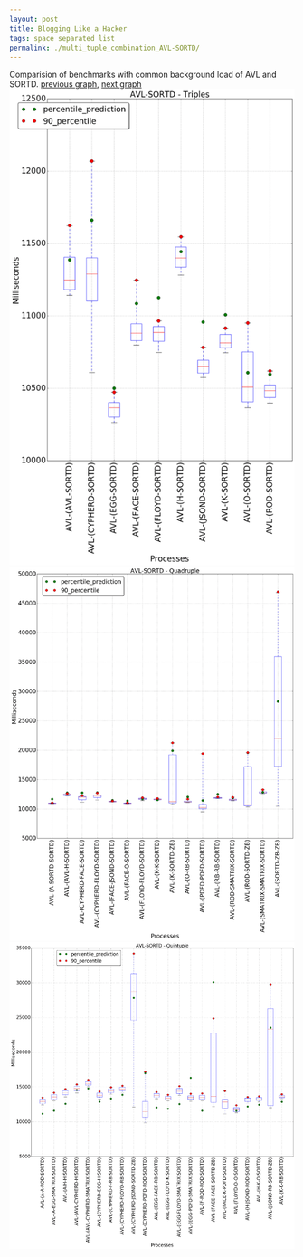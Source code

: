 ```yaml
---
layout: post
title: Blogging Like a Hacker
tags: space separated list
permalink: ./multi_tuple_combination_AVL-SORTD/
---
```


Comparision of benchmarks with common background load of AVL and SORTD.
[previous graph](./multi_tuple_combination_AVL-SMATRIX/), [next graph](./multi_tuple_combination_AVL-ZB/)
<img src="./images/triple/AVL/AVL-SORTD_box.png" alt="graph figure"><img src="./images/quadruple/AVL/AVL-SORTD_box.png" alt="graph figure"><img src="./images/quintuple/AVL/AVL-SORTD_box.png" alt="graph figure">